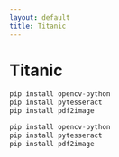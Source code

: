 ```yaml
---
layout: default
title: Titanic 
---
```


# Titanic

```python
pip install opencv-python
pip install pytesseract
pip install pdf2image
```

```python
pip install opencv-python
pip install pytesseract
pip install pdf2image
```
